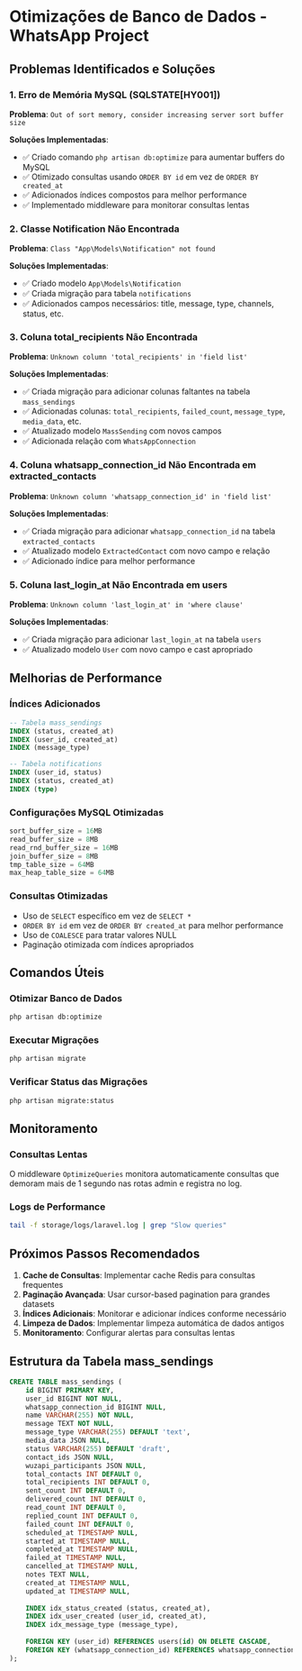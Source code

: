 # Otimizações de Banco de Dados - WhatsApp Project

## Problemas Identificados e Soluções

### 1. Erro de Memória MySQL (SQLSTATE[HY001])
**Problema**: `Out of sort memory, consider increasing server sort buffer size`

**Soluções Implementadas**:
- ✅ Criado comando `php artisan db:optimize` para aumentar buffers do MySQL
- ✅ Otimizado consultas usando `ORDER BY id` em vez de `ORDER BY created_at`
- ✅ Adicionados índices compostos para melhor performance
- ✅ Implementado middleware para monitorar consultas lentas

### 2. Classe Notification Não Encontrada
**Problema**: `Class "App\Models\Notification" not found`

**Soluções Implementadas**:
- ✅ Criado modelo `App\Models\Notification`
- ✅ Criada migração para tabela `notifications`
- ✅ Adicionados campos necessários: title, message, type, channels, status, etc.

### 3. Coluna total_recipients Não Encontrada
**Problema**: `Unknown column 'total_recipients' in 'field list'`

**Soluções Implementadas**:
- ✅ Criada migração para adicionar colunas faltantes na tabela `mass_sendings`
- ✅ Adicionadas colunas: `total_recipients`, `failed_count`, `message_type`, `media_data`, etc.
- ✅ Atualizado modelo `MassSending` com novos campos
- ✅ Adicionada relação com `WhatsAppConnection`

### 4. Coluna whatsapp_connection_id Não Encontrada em extracted_contacts
**Problema**: `Unknown column 'whatsapp_connection_id' in 'field list'`

**Soluções Implementadas**:
- ✅ Criada migração para adicionar `whatsapp_connection_id` na tabela `extracted_contacts`
- ✅ Atualizado modelo `ExtractedContact` com novo campo e relação
- ✅ Adicionado índice para melhor performance

### 5. Coluna last_login_at Não Encontrada em users
**Problema**: `Unknown column 'last_login_at' in 'where clause'`

**Soluções Implementadas**:
- ✅ Criada migração para adicionar `last_login_at` na tabela `users`
- ✅ Atualizado modelo `User` com novo campo e cast apropriado

## Melhorias de Performance

### Índices Adicionados
```sql
-- Tabela mass_sendings
INDEX (status, created_at)
INDEX (user_id, created_at)
INDEX (message_type)

-- Tabela notifications
INDEX (user_id, status)
INDEX (status, created_at)
INDEX (type)
```

### Configurações MySQL Otimizadas
```sql
sort_buffer_size = 16MB
read_buffer_size = 8MB
read_rnd_buffer_size = 16MB
join_buffer_size = 8MB
tmp_table_size = 64MB
max_heap_table_size = 64MB
```

### Consultas Otimizadas
- Uso de `SELECT` específico em vez de `SELECT *`
- `ORDER BY id` em vez de `ORDER BY created_at` para melhor performance
- Uso de `COALESCE` para tratar valores NULL
- Paginação otimizada com índices apropriados

## Comandos Úteis

### Otimizar Banco de Dados
```bash
php artisan db:optimize
```

### Executar Migrações
```bash
php artisan migrate
```

### Verificar Status das Migrações
```bash
php artisan migrate:status
```

## Monitoramento

### Consultas Lentas
O middleware `OptimizeQueries` monitora automaticamente consultas que demoram mais de 1 segundo nas rotas admin e registra no log.

### Logs de Performance
```bash
tail -f storage/logs/laravel.log | grep "Slow queries"
```

## Próximos Passos Recomendados

1. **Cache de Consultas**: Implementar cache Redis para consultas frequentes
2. **Paginação Avançada**: Usar cursor-based pagination para grandes datasets
3. **Índices Adicionais**: Monitorar e adicionar índices conforme necessário
4. **Limpeza de Dados**: Implementar limpeza automática de dados antigos
5. **Monitoramento**: Configurar alertas para consultas lentas

## Estrutura da Tabela mass_sendings

```sql
CREATE TABLE mass_sendings (
    id BIGINT PRIMARY KEY,
    user_id BIGINT NOT NULL,
    whatsapp_connection_id BIGINT NULL,
    name VARCHAR(255) NOT NULL,
    message TEXT NOT NULL,
    message_type VARCHAR(255) DEFAULT 'text',
    media_data JSON NULL,
    status VARCHAR(255) DEFAULT 'draft',
    contact_ids JSON NULL,
    wuzapi_participants JSON NULL,
    total_contacts INT DEFAULT 0,
    total_recipients INT DEFAULT 0,
    sent_count INT DEFAULT 0,
    delivered_count INT DEFAULT 0,
    read_count INT DEFAULT 0,
    replied_count INT DEFAULT 0,
    failed_count INT DEFAULT 0,
    scheduled_at TIMESTAMP NULL,
    started_at TIMESTAMP NULL,
    completed_at TIMESTAMP NULL,
    failed_at TIMESTAMP NULL,
    cancelled_at TIMESTAMP NULL,
    notes TEXT NULL,
    created_at TIMESTAMP NULL,
    updated_at TIMESTAMP NULL,
    
    INDEX idx_status_created (status, created_at),
    INDEX idx_user_created (user_id, created_at),
    INDEX idx_message_type (message_type),
    
    FOREIGN KEY (user_id) REFERENCES users(id) ON DELETE CASCADE,
    FOREIGN KEY (whatsapp_connection_id) REFERENCES whatsapp_connections(id) ON DELETE SET NULL
);
```
